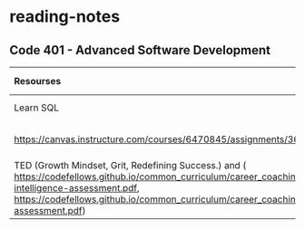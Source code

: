# reading-notes
## Code 401 - Advanced Software Development

|Resourses    | Summary     | Some Notes     |
| :---        |    :----:   |          ---: |
| Learn SQL     |  Learn SQL   | [note](./readNote/READNOT.md)   |
| https://canvas.instructure.com/courses/6470845/assignments/36423266   | Practice in the Terminal        |  [note](./readNote/Terminal.md)      |
| TED (Growth Mindset, Grit, Redefining Success.) and ( https://codefellows.github.io/common_curriculum/career_coaching/201/emotional-intelligence-assessment.pdf, https://codefellows.github.io/common_curriculum/career_coaching/301/bias-assessment.pdf)     | Mindset     | [note](./readNote/Mindset.md)   |
